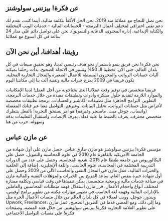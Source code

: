 ## عن فكرة! بيزنس سولوشنز
نحن نصل للنجاح مع عملائنا منذ 2019. نحن الحل الأكفأ بتكلفة مثالية. أينما كنت، نقدم لك دعم تقني احترافي لمختلف أعمال (البرمجة - الحسابات المالية - خدمات الويب المختلفة والكتابة الإبداعية، إدارة المحتوى، الدعاية والتسويق). نحن على تواصل دائم على مدار 24 ساعة في كل أسبوع مع عملائنا

## رؤيتنا، أهدافنا، أين نحن الآن
نحن فكرة! نحن فريق ينمو باستمرار نحو هدف رئيسي لدينا، وهو تحقيق مبيعات في كل بلدان العالم. حتى الان، تخطينا الـ 50% ونسير في الاتجاه الصحيح. بدأت رحلتنا بميكنة آليات حسابات الرواتب والمخزون البسيطة للأعمال الصغيرة والمحال التجارية المحلية. تكون فريقنا في 2009 بمزج خبرات مالية وتقنية آلت بنا إلى مكانتنا اليوم

فريقنا متخصص في توفير وقت عملائنا الذي يحتاجونه من أجل العمل! لدينا الإمكانيات والموارد اللازمة لتقديم حلول مبتكرة وأدوات وتطبيقات مفيدة من خلال خدمات البرمجة، التطوير، البرامج الجاهزة مثل تطبيقات الكاشير والحسابات. برمجة تطبيقات مخصصة لأغراض مثل حسابات الرواتب، تحليل البيانات، وغيرهم. التواصل معنا عبر قناتك المفضلة (واتساب، جوجل ميت، ماسنجر وغيرهم) هو أمر يستحق التجربة! بالفعل ينتظرك متخصص محترف، يعرف بالضبط ما عليه فعله، يعرف الإنصات، واستقبال التعليمات بدقة وسهولة. جرب من هنا

## عن مازن عباس
مؤسس فكرة! بيزنس سولوشنز هو مازن طارق عباس. حصل مازن على أول شهادة من الجامعة الأمريكية بالقاهرة عام 2010 في علوم المحاسبة والتمويل. حصل على البكالوريوس من جامعة طنطا عام 2015، شعبة المحاسبة. وحصل على عدد من الدورات التدريبية المختلفة في المحاسبة، علوم الحاسب، واللغة الإنجليزية. إضافة إلى الخلفية والخبرات المالية، عمل مازن في المجال التقنى والحاسب الآلي من 2009 وحصل على أول شهادة خبرة بنفس العام.
ساعد المزيج بين الخبرات والمؤهلات التقنية والمالية مازن في صياغة خدمات مالية وبرمجية متخصصة، يمكن تنفيذها في وقت قياسي وتكلفة ممتازة لمختلف أنواع وأحجام الأعمال. قرر مازن استغلال فهمه متطلبات المحاسبين والعاملين بالإدارات المالية وفهمه لغة الحاسب في تطوير مهارات مكنته من تطوير برامج أوفيس، ويندوز، جوجل، وويب لعملاء في كل بلدان العالم من خلال منصات الأعمال الحرة مثل Upwork, Freelancer، وما إلى ذلك. ومع المضي قدما في الطريق الصحيح، عمل مازن على تطوير العلامة التجارية فكرة! بيزنس سولوشنز. من خلال هذه المنصة، وصفحات فكرة! على منصات التواصل الاجتماعي
